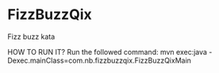 # FizzBuzzQix
Fizz buzz kata 

HOW TO RUN IT?
Run the followed command: 
mvn exec:java -Dexec.mainClass=com.nb.fizzbuzzqix.FizzBuzzQixMain
